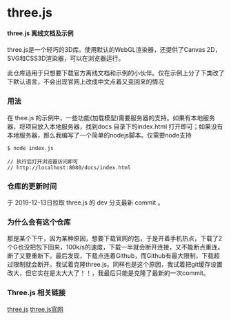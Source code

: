 three.js
========

#### three.js 离线文档及示例 ####

three.js是一个轻巧的3D库。使用默认的WebGL渲染器，还提供了Canvas 2D，SVG和CSS3D渲染器，可以在浏览器运行。

此仓库适用于只想要下载官方离线文档和示例的小伙伴。仅在示例上分了下类改了下默认语言，不会出现官网上改成中文点着又变回来的情况


### 用法 ###

在 thee.js 的示例中，一些功能(加载模型)需要服务器的支持。如果有本地服务器，将项目放入本地服务器，找到docs 目录下的index.html
打开即可；如果没有本地服务器，那么我编写了一个简单的nodejs脚本。仅需要node支持

```
$ node index.js

// 执行后打开浏览器访问即可
// http://localhost:8080/docs/index.html
```

### 仓库的更新时间 ###

于 2019-12-13日拉取 three.js 的 dev 分支最新 commit 。

### 为什么会有这个仓库 ###

那是某个下午，因为某种原因，想要下载官网的包，于是开着手机热点，下载了2个G也没把包下回来，100k/s的速度，下载一半就会断开连接，又不能断点重连。断了又要重新下。最后发现，下载点连着Github，而Github有最大限制，下载超过限制就会断开。我试着克隆three.js。同样也是这个原因，我试着把git缓存设置改大，但它实在是太大大了！！，我最后只能是克隆了最新的一次commit。

### Three.js 相关链接 ###

[three.js](https://github.com/mrdoob/three.js)
[three.js官网](https://threejs.org/)

